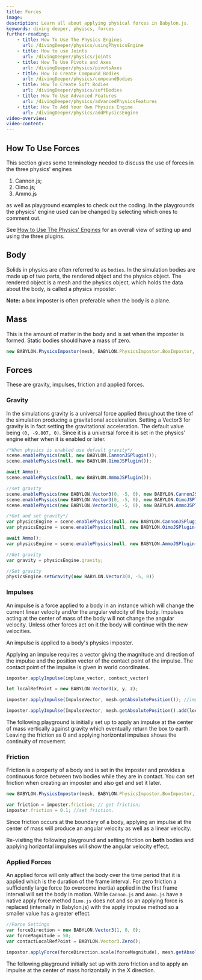 ```yaml
---
title: Forces
image: 
description: Learn all about applying physical forces in Babylon.js.
keywords: diving deeper, phyiscs, forces
further-reading:
    - title: How To Use The Physics Engines
      url: /divingDeeper/physics/usingPhysicsEngine
    - title: How to use Joints
      url: /divingDeeper/physics/joints
    - title: How To Use Pivots and Axes
      url: /divingDeeper/physics/pivotsAxes
    - title: How To Create Compound Bodies
      url: /divingDeeper/physics/compoundBodies
    - title: How To Create Soft Bodies
      url: /divingDeeper/physics/softBodies
    - title: How To Use Advanced Features
      url: /divingDeeper/physics/advancedPhysicsFeatures
    - title: How To Add Your Own Physics Engine
      url: /divingDeeper/physics/addPhysicsEngine
video-overview:
video-content:
---
```


## How To Use Forces

This section gives some terminology needed to discuss the use of forces in the three physics' engines 

1. Cannon.js;
2. Oimo.js;
3. Ammo.js

as well as playground examples to check out the coding. In the playgrounds the physics' engine used can be changed by selecting which ones to comment out.

See [How to Use The Physics' Engines](/divingDeeper/physics/usingPhysicsEngine) for an overall view of setting up and using the three plugins.



## Body

Solids in physics are often referred to as `bodies`. In the simulation bodies are made up of two parts, the rendered object and the physics object. The rendered object is a mesh and the physics object, which holds the data about the body, is called a physics imposter. 

**Note:** a box imposter is often preferable when the body is a plane.

## Mass

This is the amount of matter in the body and is set when the imposter is formed. Static bodies should have a mass of zero.

```javascript
new BABYLON.PhysicsImpostor(mesh, BABYLON.PhysicsImpostor.BoxImpostor, { mass: 2 }, scene);
```

## Forces

These are gravity, impulses, friction and applied forces.

### Gravity 

In the simulations gravity is a universal force applied throughout the time of the simulation producing a gravitational acceleration. Setting a Vector3 for gravity is in fact setting the gravitational acceleration. The default value being `(0, -9.807, 0)`. Since it is a universal force it is set in the physics' engine either when it is enabled or later. 

```javascript
/*When physics is enabled use default gravity*/ 
scene.enablePhysics(null, new BABYLON.CannonJSPlugin());
scene.enablePhysics(null, new BABYLON.OimoJSPlugin());

await Ammo();
scene.enablePhysics(null, new BABYLON.AmmoJSPlugin());

//set gravity
scene.enablePhysics(new BABYLON.Vector3(0, -5, 0), new BABYLON.CannonJSPlugin());
scene.enablePhysics(new BABYLON.Vector3(0, -5, 0), new BABYLON.OimoJSPlugin());
scene.enablePhysics(new BABYLON.Vector3(0, -5, 0), new BABYLON.AmmoJSPlugin());

/*Get and set gravity*/
var physicsEngine = scene.enablePhysics(null, new BABYLON.CannonJSPlugin());
var physicsEngine = scene.enablePhysics(null, new BABYLON.OimoJSPlugin());

await Ammo();
var physicsEngine = scene.enablePhysics(null, new BABYLON.AmmoJSPlugin());

//Get gravity
var gravity = physicsEngine.gravity;

//Set gravity
physicsEngine.setGravity(new BABYLON.Vector3(0, -5, 0))
```

<Playground id="#YUNAST#3" title="Gravity Example" description="Simple example of using gravity in a phyics engine."/>

### Impulses

An impulse is a force applied to a body in an instance which will change the current linear velocity and/or the angular velocity of the body. Impulses acting at the center of mass of the body will not change the angular velocity.  Unless other forces act on it the body will continue with the new velocities.

An impulse is applied to a body's physics imposter.

Applying an impulse requires a vector giving the magnitude and direction of the impulse and the position vector of the contact point of the impulse. The contact point of the impulse is given in world coordinates. 

```javascript
imposter.applyImpulse(impluse_vector, contact_vector)

let localRefPoint = new BABYLON.Vector3(x, y, z);

imposter.applyImpulse(ImpulseVector, mesh.getAbsolutePosition()); //impulse at center of mass

imposter.applyImpulse(ImpulseVector, mesh.getAbsolutePosition().add(localRefPoint)); //impulse at a local point
```

The following playground is initially set up to apply an impulse at the center of mass vertically against gravity which eventually return the box to earth. Leaving the friction as 0 and applying horizontal impulses shows the continuity of movement.

<Playground id="#RHBQY9#12" title="Impulses Example 1" description="Simple example of adding impulses to objects." isMain={true} category="Physics"/>

### Friction

Friction is a property of a body and is set in the imposter and provides a continuous force between two bodies while they are in contact. You can set friction when creating an imposter and also get and set it later.

```javascript
new BABYLON.PhysicsImpostor(mesh, BABYLON.PhysicsImpostor.BoxImpostor, { mass: 2, friction: 0.4}, scene); //on creation

var friction = imposter.friction; // get friction;
imposter.friction = 0.1; //set friction.
```

Since friction occurs at the boundary of a body, applying an impulse at the center of mass will produce an angular velocity as well as a linear velocity.

Re-visiting the following playground and setting friction on **both** bodies and applying horizontal impulses will show the angular velocity effect.

<Playground id="#RHBQY9#12" title="Impulses Example 2" description="Simple example of adding impulses to objects."/>

### Applied Forces

An applied force will only affect the body over the time period that it is applied which is the duration of the frame interval. For zero friction a sufficiently large force (to overcome inertia) applied in the first frame interval will set the body in motion. While `Cannon.js` and `Ammo.js` have a native apply force method `Oimo.js` does not and so an applying force is replaced (internally in Babylon.js) with the apply impulse method so a smaller value has a greater effect. 


```javascript
//Force Settings
var forceDirection = new BABYLON.Vector3(1, 0, 0);
var forceMagnitude = 50;
var contactLocalRefPoint = BABYLON.Vector3.Zero();

impostor.applyForce(forceDirection.scale(forceMagnitude), mesh.getAbsolutePosition().add(contactLocalRefPoint));
```

The following playground initially set up with zero friction and to apply an impulse at the center of mass horizontally in the X direction.

<Playground id="#RHBQY9#1" title="Applying Forces" description="Simple example of applying forces to objects." isMain={true} category="Physics"/>